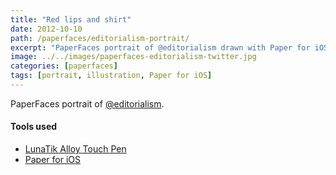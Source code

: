 ```yaml
---
title: "Red lips and shirt"
date: 2012-10-10
path: /paperfaces/editorialism-portrait/
excerpt: "PaperFaces portrait of @editorialism drawn with Paper for iOS on an iPad."
image: ../../images/paperfaces-editorialism-twitter.jpg
categories: [paperfaces]
tags: [portrait, illustration, Paper for iOS]
---
```


PaperFaces portrait of [@editorialism](https://twitter.com/editorialism).

#### Tools used

- [LunaTik Alloy Touch Pen](https://www.amazon.com/gp/product/B00821TR7G/ref=as_li_ss_tl?ie=UTF8&tag=mademist-20&linkCode=as2&camp=1789&creative=390957&creativeASIN=B00821TR7G)
- [Paper for iOS](https://paper.bywetransfer.com/)
